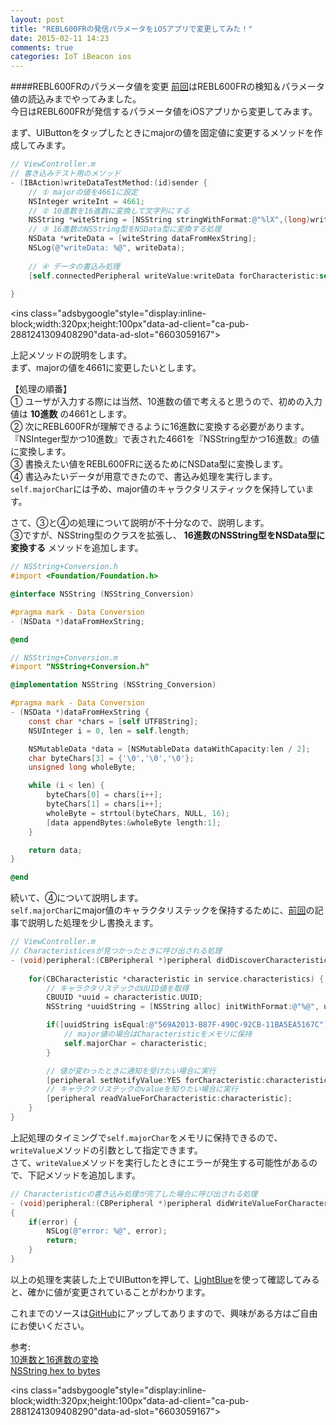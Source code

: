 ```yaml
---
layout: post
title: "REBL600FRの発信パラメータをiOSアプリで変更してみた！"
date: 2015-02-11 14:23
comments: true
categories: IoT iBeacon ios
---
```


####REBL600FRのパラメータ値を変更
[前回](http://grandbig.github.io/blog/2015/02/08/bl600sample2/)はREBL600FRの検知＆パラメータ値の読込みまでやってみました。  
今日はREBL600FRが発信するパラメータ値をiOSアプリから変更してみます。  

まず、UIButtonをタップしたときにmajorの値を固定値に変更するメソッドを作成してみます。  

```objective-c
// ViewController.m
// 書き込みテスト用のメソッド
- (IBAction)writeDataTestMethod:(id)sender {
	// ① majorの値を4661に設定
	NSInteger writeInt = 4661;
	// ② 10進数を16進数に変換して文字列にする
	NSString *witeString = [NSString stringWithFormat:@"%lX",(long)writeInt];
	// ③ 16進数のNSString型をNSData型に変換する処理
	NSData *writeData = [witeString dataFromHexString];
	NSLog(@"writeData: %@", writeData);
	
	// ④ データの書込み処理
	[self.connectedPeripheral writeValue:writeData forCharacteristic:self.majorChar type:CBCharacteristicWriteWithResponse];
	
}
```

<script async src="//pagead2.googlesyndication.com/pagead/js/adsbygoogle.js"></script>
<ins class="adsbygoogle"style="display:inline-block;width:320px;height:100px"data-ad-client="ca-pub-2881241309408290"data-ad-slot="6603059167"></ins>
<script>
(adsbygoogle = window.adsbygoogle || []).push({});
</script>

<!-- more -->

上記メソッドの説明をします。  
まず、majorの値を4661に変更したいとします。  

【処理の順番】  
① ユーザが入力する際には当然、10進数の値で考えると思うので、初めの入力値は **10進数** の4661とします。  
② 次にREBL600FRが理解できるように16進数に変換する必要があります。  
『NSInteger型かつ10進数』で表された4661を『NSString型かつ16進数』の値に変換します。  
③ 書換えたい値をREBL600FRに送るためにNSData型に変換します。  
④ 書込みたいデータが用意できたので、書込み処理を実行します。  
`self.majorChar`には予め、major値のキャラクタリスティックを保持しています。  

さて、③と④の処理について説明が不十分なので、説明します。  
③ですが、NSString型のクラスを拡張し、 **16進数のNSString型をNSData型に変換する** メソッドを追加します。  

```objective-c
// NSString+Conversion.h
#import <Foundation/Foundation.h>

@interface NSString (NSString_Conversion)

#pragma mark - Data Conversion
- (NSData *)dataFromHexString;

@end
```

```objective-c
// NSString+Conversion.m
#import "NSString+Conversion.h"

@implementation NSString (NSString_Conversion)

#pragma mark - Data Conversion
- (NSData *)dataFromHexString {
	const char *chars = [self UTF8String];
	NSUInteger i = 0, len = self.length;

	NSMutableData *data = [NSMutableData dataWithCapacity:len / 2];
	char byteChars[3] = {'\0','\0','\0'};
	unsigned long wholeByte;

	while (i < len) {
		byteChars[0] = chars[i++];
		byteChars[1] = chars[i++];
		wholeByte = strtoul(byteChars, NULL, 16);
		[data appendBytes:&wholeByte length:1];
	}

	return data;
}

@end
```

続いて、④について説明します。  
`self.majorChar`にmajor値のキャラクタリステックを保持するために、[前回](http://grandbig.github.io/blog/2015/02/08/bl600sample2/)の記事で説明した処理を少し書換えます。  

```objective-c
// ViewController.m
// Characteristicesが見つかったときに呼び出される処理
- (void)peripheral:(CBPeripheral *)peripheral didDiscoverCharacteristicsForService:(CBService *)service error:(NSError *)error {
	
	for(CBCharacteristic *characteristic in service.characteristics) {
		// キャラクタリステックのUUID値を取得
		CBUUID *uuid = characteristic.UUID;
		NSString *uuidString = [NSString alloc] initWithFormat:@"%@", uuid];]

		if([uuidString isEqual:@"569A2013-B87F-490C-92CB-11BA5EA5167C"]) {
			// major値の場合はCharacteristicをメモリに保持
			self.majorChar = characteristic;
		}

		// 値が変わったときに通知を受けたい場合に実行
		[peripheral setNotifyValue:YES forCharacteristic:characteristic];
		// キャラクタリステックのvalueを知りたい場合に実行
		[peripheral readValueForCharacteristic:characteristic];
	}
}
```

上記処理のタイミングで`self.majorChar`をメモリに保持できるので、`writeValue`メソッドの引数として指定できます。  
さて、`writeValue`メソッドを実行したときにエラーが発生する可能性があるので、下記メソッドを追加します。  

```objective-c
// Characteristicの書き込み処理が完了した場合に呼び出される処理
- (void)peripheral:(CBPeripheral *)peripheral didWriteValueForCharacteristic:(CBCharacteristic *)characteristic error:(NSError *)error
{
	if(error) {
		NSLog(@"error: %@", error);
		return;
	}
}

```

以上の処理を実装した上でUIButtonを押して、[LightBlue](https://itunes.apple.com/jp/app/lightblue-bluetooth-low-energy/id557428110?mt=8)を使って確認してみると、確かに値が変更されていることがわかります。  

これまでのソースは[GitHub](https://github.com/grandbig/REBL600FR-Central)にアップしてありますので、興味がある方はご自由にお使いください。  

参考:  
[10進数と16進数の変換](http://tyashushi.blogspot.jp/2012/09/1016.html)  
[NSString hex to bytes](http://stackoverflow.com/questions/2501033/nsstring-hex-to-bytes)  

<script async src="//pagead2.googlesyndication.com/pagead/js/adsbygoogle.js"></script>
<ins class="adsbygoogle"style="display:inline-block;width:320px;height:100px"data-ad-client="ca-pub-2881241309408290"data-ad-slot="6603059167"></ins>
<script>
(adsbygoogle = window.adsbygoogle || []).push({});
</script>
